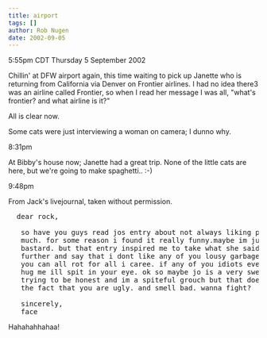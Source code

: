 ```yaml
---
title: airport
tags: []
author: Rob Nugen
date: 2002-09-05
---
```


<p class=date>5:55pm CDT Thursday 5 September 2002</p>

<p>Chillin' at DFW airport again, this time waiting to pick up Janette
who is returning from California via Denver on Frontier airlines.  I
had no idea there3 was an airline called Frontier, so when I read her
message I was all, "what's frontier?  and what airline is it?"</p>

<p>All is clear now.</p>

<p>Some cats were just interviewing a woman on camera; I dunno why.</p>

<p class=date>8:31pm</p>

<p>At Bibby's house now; Janette had a great trip.  None of the little
cats are here, but we're going to make spaghetti..  :-)</p>

<p class=date>9:48pm</p>

<p>From Jack's livejournal, taken without permission.</p>

<pre>
  dear rock,

   so have you guys read jos entry about not always liking people that
   much. for some reason i found it really funny.maybe im just a
   bastard. but that entry inspired me to take what she said a litle
   further and say that i dont like any of you lousy garbagefaces. and
   you can all rot for all i caree. if any of you idiots every try to
   hug me ill spit in your eye. ok so maybe jo is a very sweetgirl
   trying to be honest and im a spiteful grouch but that doesnt change
   the fact that you are ugly. and smell bad. wanna fight?

   sincerely,
   face
</pre>

<p>Hahahahhahaa!</p>

